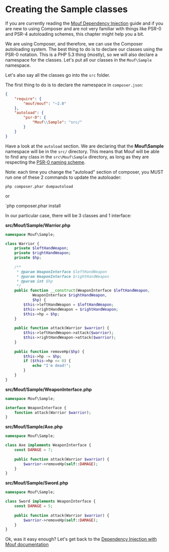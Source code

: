 Creating the Sample classes
===========================

If you are currently reading the [Mouf Dependency Injection](mouf_di_ui.md) guide and if you are 
new to using Composer and are not very familiar with things like PSR-0 and PSR-4 autoloading schemes, this
chapter might help you a bit.

We are using Composer, and therefore, we can use the Composer autoloading system. The best thing to do is to
declare our classes using the PSR-0 notation. This is a PHP 5.3 thing (mostly), so we will also declare a namespace for the classes.
Let's put all our classes in the `Mouf\Sample` namespace.

Let's also say all the classes go into the `src` folder.

The first thing to do is to declare the namespace in `composer.json`:

```json
{
    "require": {
        "mouf/mouf": "~2.0"
    },
    "autoload": {
        "psr-0": {
            "Mouf\\Sample": "src/"
        }
    }
}
````

Have a look at the `autoload` section. We are declaring that the **Mouf\Sample** namespace will be in the `src/` directory.
This means that Mouf will be able to find any class in the `src\Mouf\Sample` directory, as long as they are respecting
the [PSR-0 naming scheme](https://github.com/php-fig/fig-standards/blob/master/accepted/PSR-0.md).

Note: each time you change the "autoload" section of composer, you MUST run one of these 2 commands
to update the autoloader:

`php composer.phar dumpautoload`

or

`php composer.phar install

In our particular case, there will be 3 classes and 1 interface:

**src/Mouf/Sample/Warrior.php**
```php
namespace Mouf\Sample;

class Warrior {
	private $leftHandWeapon;
	private $rightHandWeapon;
	private $hp;
	
	/**
	 * @param WeaponInterface $leftHandWeapon
	 * @param WeaponInterface $rightHandWeapon
	 * @param int $hp
	 */
	public function __construct(WeaponInterface $leftHandWeapon, 
			WeaponInterface $rightHandWeapon,
			$hp) {
		$this->leftHandWeapon = $leftHandWeapon;
		$this->rightHandWeapon = $rightHandWeapon;
		$this->hp = $hp;
	}
	
	public function attack(Warrior $warrior) {
		$this->leftHandWeapon->attack($warrior);
		$this->rightHandWeapon->attack($warrior);
	}
	
	public function removeHp($hp) {
		$this->hp -= $hp;
		if ($this->hp <= 0) {
			echo "I'm dead!";
		}
	}
}
```

**src/Mouf/Sample/WeaponInterface.php**
```php
namespace Mouf\Sample;

interface WeaponInterface {
	function attack(Warrior $warrior);
}
```

**src/Mouf/Sample/Axe.php**
```php
namespace Mouf\Sample;

class Axe implements WeaponInterface {
	const DAMAGE = 7;
	
	public function attack(Warrior $warrior) {
		$warrior->removeHp(self::DAMAGE);
	}
}
```

**src/Mouf/Sample/Sword.php**
```php
namespace Mouf\Sample;

class Sword implements WeaponInterface {
	const DAMAGE = 5;
	
	public function attack(Warrior $warrior) {
		$warrior->removeHp(self::DAMAGE);
	}
}
```



Ok, was it easy enough? Let's get back to the [Dependency Injection with Mouf documentation](mouf_di_ui.md)